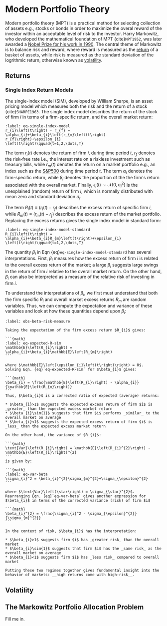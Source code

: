 # Modern Portfolio Theory
Modern portfolio theory (MPT) is a practical method for selecting collection of assets e.g., stocks or bonds in order to maximize the overal reward of the investor within an acceptable level of risk to the investor. Harry Markowitz, who developed the mathematical foundation of MPT {cite}`MPT1952`, was later awarded a [Nobel Prize for his work in 1990](https://www.nobelprize.org/prizes/economic-sciences/1990/markowitz/facts/). The central theme of Markowitz is to balance risk and reward, where reward is measured as the [return](https://www.investopedia.com/terms/r/return.asp) of a basket of assets, while risk is measured as the standard deviation of the logrithmic return, otherwise known as [volatility](https://en.wikipedia.org/wiki/Volatility_(finance)). 

## Returns

### Single Index Return Models
The single-index model (SIM), developed by William Sharpe, is an asset pricing model which measures both the risk and the return of a stock {cite}`SHARPE1963`. The single index model describes the return of the stock of firm $i$ in terms of a firm-specific return, and the overall market return:

```{math}
:label: eq-single-index-model
r_{i}\left(t\right) - r_{f} = \alpha_{i}+\beta_{i}\left(r_{m}\left(t\right)-r_{f}\right)+\epsilon_{i}
\left(t\right)\qquad{t=1,2,\dots,T}
```

The term $r_{i}\left(t\right)$ denotes the return of firm $i$, during time period $t$, 
$r_{f}$ denotes the risk-free rate i.e., the interest rate on a riskless investment such as treasury bills, while $r_{m}\left(t\right)$ denotes the return on a market portfolio e.g., an index such as the [S\&P500](https://en.wikipedia.org/wiki/S%26P_500) during time period $t$.  The term $\alpha_{i}$ denotes the firm-specific return, while $\beta_{i}$ denotes the proportion of the the firm's return associated with the overall market. Finally, $\epsilon_{i}\left(t\right)\sim\mathcal{N}\left(0,\sigma_{i}^{2}\right)$ is the unexplained (random) return of firm $i$, which is normally distributed with mean zero and standard deviation $\sigma_{i}$. 

The term $R_{i}(t)\equiv\left(r_{i}\left(t\right) - r_{f}\right)$ describes the excess return of specific firm $i$, while $R_{m}(t)\equiv\left(r_{m}\left(t\right)-r_{f}\right)$ describes the excess return of the market portfolio. Replacing the excess returns gives the single index model in standard
form:

```{math}
:label: eq-single-index-model-standard
R_{i}\left(t\right) = \alpha_{i}+\beta_{i}R_{m}\left(t\right)+\epsilon_{i}
\left(t\right)\qquad{t=1,2,\dots,T}
```

The quantity $\beta_{i}$ in Eqn {eq}`eq-single-index-model-standard` has several interpretations. 
First, $\beta_{i}$ measures how the excess return of firm $i$ is related to the overall excess return of the market; a large $\beta_{i}$ suggests large swings in the return of firm $i$ relative to the overall market return. On the other hand, $\beta_{i}$ can also be interpreted as a measure of the relative risk of investing in firm $i$. 

To understand the interpretations of $\beta_{i}$, we first must understand that both the firm specific $R_{i}$ and overall market excess returns $R_{m}$ are random variables. Thus, we can compute the expectation and variance of these variables and look at how these quantities depend upon $\beta_{i}$:

````{prf:observation} Risk intepretation of $\beta_{i}$
:label: obs-beta-risk-measure

Taking the expectation of the firm excess return $R_{i}$ gives:

```{math}
:label: eq-expected-R-sim
\mathbb{E}\left(R_{i}\right) = \alpha_{i}+\beta_{i}\mathbb{E}\left(R_{m}\right)
```

where $\mathbb{E}\left(\epsilon_{i}\left(t\right)\right) = 0$. 
Solving Eqn. {eq}`eq-expected-R-sim` for $\beta_{i}$ gives:

```{math}
\beta_{i} = \frac{\mathbb{E}\left(R_{i}\right) - \alpha_{i}}{\mathbb{E}\left(R_{m}\right)}
```
Thus, $\beta_{i}$ is a corrected ratio of expected (average) returns:

* $\beta_{i}>1$ suggests the expected excess return of firm $i$ is _greater_ than the expected excess market return
* $\beta_{i}\sim{1}$ suggests that firm $i$ performs _similar_ to the overall market on average
* $\beta_{i}<1$ suggests the expected excess return of firm $i$ is _less_ than the expected excess market return

On the other hand, the variance of $R_{i}$:

```{math}
\text{Var}\left(R_{i}\right) = \mathbb{E}\left(R_{i}^{2}\right) - \mathbb{E}\left(R_{i}\right)^{2}
```
is given by:

```{math}
:label: eq-var-beta
\sigma_{i}^2 = \beta_{i}^{2}\sigma_{m}^{2}+\sigma_{\epsilon}^{2}
```

where $\text{Var}\left(\star\right) = \sigma_{\star}^{2}$. 
Rearranging Eqn. {eq}`eq-var-beta` gives another expression for $\beta_{i}$ in terms of the corrected variance (risk) of firm $i$

```{math}
\beta_{i}^{2} = \frac{\sigma_{i}^2 - \sigma_{\epsilon}^{2}}{\sigma_{m}^{2}}
```

In the context of risk, $\beta_{i}$ has the interpretation:

* $\beta_{i}>1$ suggests firm $i$ has _greater risk_ than the overall market
* $\beta_{i}\sim{1}$ suggests that firm $i$ has the _same risk_ as the overall market on average
* $\beta_{i}<1$ suggests firm $i$ has _less risk_ compared to overall market

Putting these two regimes together gives fundamental insight into the behavior of markets: __high returns come with high-risk__. 

````



<!-- as a ratio of risks, i.e., the risk of firm $i$ normalized by the overall market risk. Thus, values of $\beta_{i}$ fall into the ranges:



* $\beta_{i}>1$: Firm $i$ is riskier than the overall market
* $\beta_{i}\sim{1}$: Firm $i$ has approximately the same risk as the overall market
* $\beta_{i}<{1}$: Firm $i$ has less risk than the overall market
* $\beta_{i}\sim{0}$: Firm $i$ is risk-free or firm $i$ is completely uncorrelated with the overall market
* $\beta_{i}<{0}$: Firm $i$ is anti-correlated with the overall market -->




## Volatility


## The Markowitz Portfolio Allocation Problem
Fill me in.

